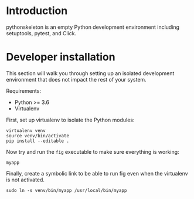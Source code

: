 Introduction
============

pythonskeleton is an empty Python development environment including setuptools,
pytest, and Click.


Developer installation
======================

This section will walk you through setting up an isolated development
environment that does not impact the rest of your system.

Requirements:
- Python >= 3.6
- Virtualenv

First, set up virtualenv to isolate the Python modules:

    virtualenv venv
    source venv/bin/activate
    pip install --editable .

Now try and run the `fig` executable to make sure everything is working:

    myapp

Finally, create a symbolic link to be able to run fig even when the virtualenv
is not activated.

    sudo ln -s venv/bin/myapp /usr/local/bin/myapp
